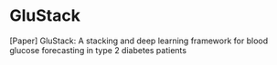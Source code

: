 # GluStack
[Paper] GluStack: A stacking and deep learning framework for blood glucose forecasting in type 2 diabetes patients
